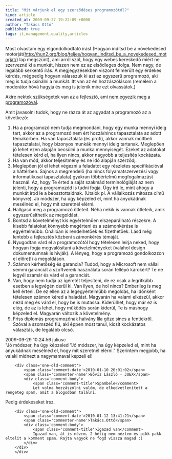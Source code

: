 ```yaml
---
title: "Mit várjunk el egy szerződéses programozótól?"
kind: article
created_at: 2009-09-27 19:22:09 +0000
author: "Takács Ottó"
published: true
tags: it,management,quality,articles
---
```

Most olvastam egy elgondolkodtató írást (Hogyan indítsd be a növekedésed motorját(http://hun2.org/blog/teljes/hogyan_inditsd_be_a_novekedesed_motorjat/) lap megszünt), ami arról szól, hogy egy webes kereskedő miért ne szervezné ki a munkát, hiszen nem ez az elsődleges dolga. Nem nagy, de legalább serkentő írás. A megjegyzésekben viszont felmerült egy érdekes kérdés, mégpedig hogyan válasszuk ki azt az egyszerű programozó, aki meg is tudja csinálni a munkát. Itt van az én hozzászólásom (remélem a moderátor hóvá hagyja és meg is jelenik mire ezt olvassátok.)

Akire nektek szükségetek van az a fejlesztő, ami [nem egyezik meg a programozóval](http://www.ericsink.com/No_Programmers.html).

<!--break-->

Amit javasolni tudok, hogy ne rázza át az agyadat a programozó az a következő:

1. Ha a programozó nem tudja megmondani, hogy egy munka mennyi ideig tart, akkor az a programozó nem ért hozzá/nincs tapasztalata az adott témakörben. Ha van tapasztalata (és profi), akkor vannak múltbeli tapasztalatai, hogy bizonyos munkák mennyi ideig tartanak. Meglepően jó lehet ezen alapján becsülni a munka mennyiségét. Ezeket az adatokat tételesen kérd el, ha ilyen nincs, akkor nagyobb a teljesítés kockázata.
2. Ha van mód, akkor teljesítmény és ne idő alapján szerződj. 
3. Meglepően jól el lehet végezni a feladatot egy részletes specifikációval a háttérben. Sajnos a megrendelő (ha nincs folyamatszervezési vagy informatikusai tapasztalata) gyakran többértelmű megfogalmazást használ. Az, hogy Te érted a saját szakmád terminológiáját az nem jelenti, hogy a programozód is tudni fogja. Úgy írd le, mint ahogy a munkát írod le a beosztottaidnak. (Utalok pl.  A vállalkozás mítosza című könyvre). Jó módszer, ha úgy képzeled el, mint ha anyukádnak mesélnéd el, hogy mit szeretnél elérni.
4. Hallgasd meg a programozó ötleteit. Néha nekik is vannak ötleteik, amik egyszerűsíthetik az megoldást.
5. Bontsd a követelményt kis egyértelműen elszeparálható részekre. A kisebb falatokat könnyebb megérteni és a számonkérése is egyértelműbb. Önállóan is rendelhetőek és fizethetőek. Lásd még lentebb a fejlesztés közbeni számonkérés témáját.
6. Nyugodtan várd el a programozótól hogy tételesen leírja neked, hogy hogyan fogja megvalósítani a követelményeket (valahol design dokumentumnak is hívják). A lényeg, hogy a programozó gondolkozzon el előre(!) a megoldáson.
7. Számon kérhetőség és garancia? Tudod, hogy a Microsoft nem vállal semmi garanciát a szoftvereik használata során fellépő károkért? Te ne legyél szamár és várd el a garanciát. 
8. Van, hogy nem tudja az ígéretét teljesíteni, de ez csak a legritkább esetben a legvégén derül ki. Van ilyen, de hol nincs? Emberileg is meg kell érteni. De ez ellen az a legegyértelműbb megoldás, ha időnként tételesen számon kéred a haladást. Magyarán ha valami elkészül, akkor nézd meg és várd el, hogy be is mutassa. Kiderülhet, hogy már ez is elég, de az is lehet, hogy működés során kiderül, Te is máshogy képzeled el. Magyarán változik a követelmény.
9. Friss diplomás programozónak halvány lila gőze sincs a fentiekről. Szóval a szomszéd fiú, aki éppen most tanul, kicsit kockázatos választás, de legalább olcsó.



<div class='old-comments'>
		<div class='one-old-comment'>
			<span class='comment-date'>2009-09-29 10:24:56</span>
			<span class='commenter-name'>juliusc</span>
			<div class='comment-body'>
				<span class='comment-title'>"Jó módszer, ha úgy képzeled</comment>
				"Jó módszer, ha úgy képzeled el, mint ha anyukádnak mesélnéd el, hogy mit szeretnél elérni."
Szerintem megjobb, ha valaki midnezt a nagymamaval kepzeli el!
			</div>
		</div>
		
		<div class='one-old-comment'>
			<span class='comment-date'>2010-01-10 20:01:02</span>
			<span class='commenter-name'>Bővíz László - JUEX</span>
			<div class='comment-body'>
				<span class='comment-title'>Spambele</comment>
				Let volna hozzászólni valóm, de elkedvetlenített a rengeteg spam, amit a blogodban találni.
Pedig érdekeseket írsz.
			</div>
		</div>
		
		<div class='one-old-comment'>
			<span class='comment-date'>2010-01-12 13:41:21</span>
			<span class='commenter-name'>Takács.Ottó</span>
			<div class='comment-body'>
				<span class='comment-title'>Igazad van</comment>
				Igazad van, át is nézrm. 2 hétig nem néztem és pikk pakk eltelit a komment spam. Rajta vagyok ne fogd vissza magad :)
			</div>
		</div>
		</div>